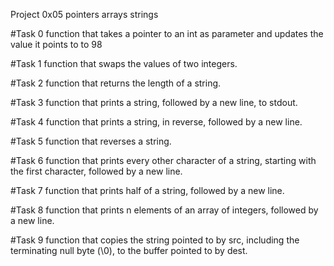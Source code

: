 Project 0x05 pointers arrays strings

#Task 0 function that takes a pointer to an int as parameter and updates the value it points to to 98

#Task 1 function that swaps the values of two integers.

#Task 2  function that returns the length of a string.

#Task 3 function that prints a string, followed by a new line, to stdout.

#Task 4 function that prints a string, in reverse, followed by a new line.

#Task 5 function that reverses a string.

#Task 6 function that prints every other character of a string, starting with the first character, followed by a new line.

#Task 7 function that prints half of a string, followed by a new line.

#Task 8 function that prints n elements of an array of integers, followed by a new line.

#Task 9 function that copies the string pointed to by src, including the terminating null byte (\0), to the buffer pointed to by dest.
